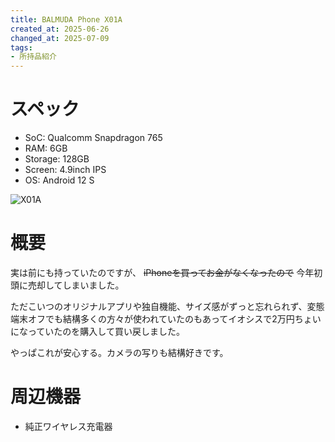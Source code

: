 ```yaml
---
title: BALMUDA Phone X01A
created_at: 2025-06-26
changed_at: 2025-07-09
tags:
- 所持品紹介
---
```


# スペック
- SoC: Qualcomm Snapdragon 765
- RAM: 6GB
- Storage: 128GB
- Screen: 4.9inch IPS
- OS: Android 12 S

![X01A](https://media.misskeyusercontent.jp/io/6de6378d-fade-4104-9067-f35390c6406e.jpg)

# 概要
実は前にも持っていたのですが、 ~~iPhoneを買ってお金がなくなったので~~ 今年初頭に売却してしまいました。

ただこいつのオリジナルアプリや独自機能、サイズ感がずっと忘れられず、変態端末オフでも結構多くの方々が使われていたのもあってイオシスで2万円ちょいになっていたのを購入して買い戻しました。

やっぱこれが安心する。カメラの写りも結構好きです。

# 周辺機器
- 純正ワイヤレス充電器